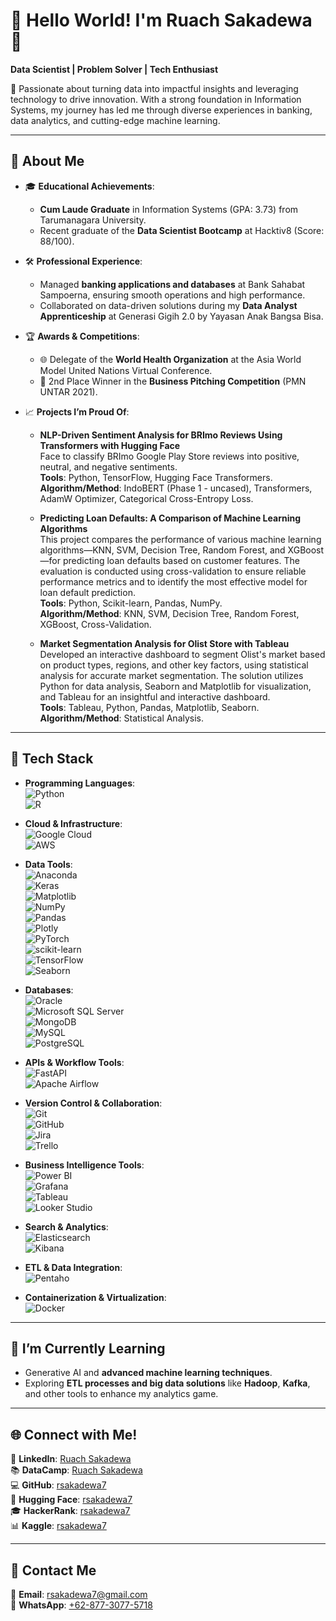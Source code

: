 # 👋 Hello World! I'm Ruach Sakadewa 🌟  
**Data Scientist | Problem Solver | Tech Enthusiast**  

🎯 Passionate about turning data into impactful insights and leveraging technology to drive innovation. With a strong foundation in Information Systems, my journey has led me through diverse experiences in banking, data analytics, and cutting-edge machine learning.  

---

## 🌟 About Me  

- 🎓 **Educational Achievements**:  
  - **Cum Laude Graduate** in Information Systems (GPA: 3.73) from Tarumanagara University.  
  - Recent graduate of the **Data Scientist Bootcamp** at Hacktiv8 (Score: 88/100).  

- 🛠 **Professional Experience**:  
  - Managed **banking applications and databases** at Bank Sahabat Sampoerna, ensuring smooth operations and high performance.  
  - Collaborated on data-driven solutions during my **Data Analyst Apprenticeship** at Generasi Gigih 2.0 by Yayasan Anak Bangsa Bisa.  

- 🏆 **Awards & Competitions**:  
  - 🌐 Delegate of the **World Health Organization** at the Asia World Model United Nations Virtual Conference.  
  - 🥈 2nd Place Winner in the **Business Pitching Competition** (PMN UNTAR 2021).  

- 📈 **Projects I’m Proud Of**:  

  - **NLP-Driven Sentiment Analysis for BRImo Reviews Using Transformers with Hugging Face**  
     Face to classify BRImo Google Play Store reviews into positive, neutral, and negative sentiments.  
     **Tools**: Python, TensorFlow, Hugging Face Transformers.  
     **Algorithm/Method**: IndoBERT (Phase 1 - uncased), Transformers, AdamW Optimizer, Categorical Cross-Entropy Loss.  
  
  - **Predicting Loan Defaults: A Comparison of Machine Learning Algorithms**  
     This project compares the performance of various machine learning algorithms—KNN, SVM, Decision Tree, Random Forest, and XGBoost—for predicting loan defaults based on customer features. The evaluation is conducted using cross-validation to ensure reliable performance metrics and to identify the most effective model for loan default prediction.  
     **Tools**: Python, Scikit-learn, Pandas, NumPy.  
     **Algorithm/Method**: KNN, SVM, Decision Tree, Random Forest, XGBoost, Cross-Validation.
  
  - **Market Segmentation Analysis for Olist Store with Tableau**  
     Developed an interactive dashboard to segment Olist's market based on product types, regions, and other key factors, using statistical analysis for accurate market segmentation. The solution utilizes Python for data analysis, Seaborn and Matplotlib for visualization, and Tableau for an insightful and interactive dashboard.  
     **Tools**: Tableau, Python, Pandas, Matplotlib, Seaborn.  
     **Algorithm/Method**: Statistical Analysis.

---

## 🧰 Tech Stack  

- **Programming Languages**:  
  ![Python](https://img.shields.io/badge/python-3670A0?style=for-the-badge&logo=python&logoColor=ffdd54)  
  ![R](https://img.shields.io/badge/r-%23276DC3.svg?style=for-the-badge&logo=r&logoColor=white)  

- **Cloud & Infrastructure**:  
  ![Google Cloud](https://img.shields.io/badge/GoogleCloud-%234285F4.svg?style=for-the-badge&logo=google-cloud&logoColor=white)  
  ![AWS](https://img.shields.io/badge/AWS-%23FF9900.svg?style=for-the-badge&logo=amazon-aws&logoColor=white)  

- **Data Tools**:  
  ![Anaconda](https://img.shields.io/badge/Anaconda-%2344A833.svg?style=for-the-badge&logo=anaconda&logoColor=white)  
  ![Keras](https://img.shields.io/badge/Keras-%23D00000.svg?style=for-the-badge&logo=Keras&logoColor=white)  
  ![Matplotlib](https://img.shields.io/badge/Matplotlib-%23ffffff.svg?style=for-the-badge&logo=Matplotlib&logoColor=blue)  
  ![NumPy](https://img.shields.io/badge/numpy-%23013243.svg?style=for-the-badge&logo=numpy&logoColor=white)  
  ![Pandas](https://img.shields.io/badge/pandas-%23150458.svg?style=for-the-badge&logo=pandas&logoColor=white)  
  ![Plotly](https://img.shields.io/badge/Plotly-%233F4F75.svg?style=for-the-badge&logo=plotly&logoColor=white)  
  ![PyTorch](https://img.shields.io/badge/PyTorch-%23EE4C2C.svg?style=for-the-badge&logo=PyTorch&logoColor=white)  
  ![scikit-learn](https://img.shields.io/badge/scikit--learn-%23F7931E.svg?style=for-the-badge&logo=scikit-learn&logoColor=white)  
  ![TensorFlow](https://img.shields.io/badge/TensorFlow-%23FF6F00.svg?style=for-the-badge&logo=TensorFlow&logoColor=white)  
  ![Seaborn](https://img.shields.io/badge/Seaborn-%23FF9E1B.svg?style=for-the-badge&logo=seaborn&logoColor=white)  

- **Databases**:  
  ![Oracle](https://img.shields.io/badge/Oracle-F80000?style=for-the-badge&logo=oracle&logoColor=white)  
  ![Microsoft SQL Server](https://img.shields.io/badge/Microsoft%20SQL%20Server-CC2927?style=for-the-badge&logo=microsoft%20sql%20server&logoColor=white)  
  ![MongoDB](https://img.shields.io/badge/MongoDB-%234ea94b.svg?style=for-the-badge&logo=mongodb&logoColor=white)  
  ![MySQL](https://img.shields.io/badge/mysql-4479A1.svg?style=for-the-badge&logo=mysql&logoColor=white)  
  ![PostgreSQL](https://img.shields.io/badge/postgres-%23316192.svg?style=for-the-badge&logo=postgresql&logoColor=white)  

- **APIs & Workflow Tools**:  
  ![FastAPI](https://img.shields.io/badge/FastAPI-005571?style=for-the-badge&logo=fastapi)  
  ![Apache Airflow](https://img.shields.io/badge/Apache%20Airflow-017CEE?style=for-the-badge&logo=Apache%20Airflow&logoColor=white)  

- **Version Control & Collaboration**:  
  ![Git](https://img.shields.io/badge/git-%23F05033.svg?style=for-the-badge&logo=git&logoColor=white)  
  ![GitHub](https://img.shields.io/badge/github-%23121011.svg?style=for-the-badge&logo=github&logoColor=white)  
  ![Jira](https://img.shields.io/badge/jira-%230A0FFF.svg?style=for-the-badge&logo=jira&logoColor=white)  
  ![Trello](https://img.shields.io/badge/Trello-%23026AA7.svg?style=for-the-badge&logo=Trello&logoColor=white)  

- **Business Intelligence Tools**:  
  ![Power BI](https://img.shields.io/badge/power_bi-F2C811?style=for-the-badge&logo=powerbi&logoColor=black)  
  ![Grafana](https://img.shields.io/badge/grafana-%23F46800.svg?style=for-the-badge&logo=grafana&logoColor=white)  
  ![Tableau](https://img.shields.io/badge/Tableau-%2300A1E4.svg?style=for-the-badge&logo=tableau&logoColor=white)  
  ![Looker Studio](https://img.shields.io/badge/Looker_Studio-%230E68A0.svg?style=for-the-badge&logo=googlelookerstudio&logoColor=white)  

- **Search & Analytics**:  
  ![Elasticsearch](https://img.shields.io/badge/elasticsearch-%230377CC.svg?style=for-the-badge&logo=elasticsearch&logoColor=white)  
  ![Kibana](https://img.shields.io/badge/Kibana-%23F9D65A.svg?style=for-the-badge&logo=kibana&logoColor=white)  

- **ETL & Data Integration**:  
  ![Pentaho](https://img.shields.io/badge/Pentaho-%23E3242B.svg?style=for-the-badge&logo=Pentaho&logoColor=white)

- **Containerization & Virtualization**:  
  ![Docker](https://img.shields.io/badge/Docker-%232496ED.svg?style=for-the-badge&logo=docker&logoColor=white)

---

## 🌱 I’m Currently Learning  
- Generative AI and **advanced machine learning techniques**.  
- Exploring **ETL processes and big data solutions** like **Hadoop**, **Kafka**, and other tools to enhance my analytics game.

---

## 🌐 Connect with Me!  
💼 **LinkedIn**: [Ruach Sakadewa](https://www.linkedin.com/in/ruachsakadewa/)  
📚 **DataCamp**: [Ruach Sakadewa](https://www.datacamp.com/portfolio/rsakadewa7)  
💻 **GitHub**: [rsakadewa7](https://github.com/rsakadewa7)  
🤗 **Hugging Face**: [rsakadewa7](https://huggingface.co/rsakadewa7)  
🎓 **HackerRank**: [rsakadewa7](https://www.hackerrank.com/profile/rsakadewa7)  
📊 **Kaggle**: [rsakadewa7](https://www.kaggle.com/rsakadewa7)  


---

## 📱 Contact Me  
📧 **Email**: [rsakadewa7@gmail.com](mailto:rsakadewa7@gmail.com)  
📱 **WhatsApp**: [+62-877-3077-5718](https://wa.me/6287730775718)


<!-- Proudly created with GPRM ( https://gprm.itsvg.in ) -->

